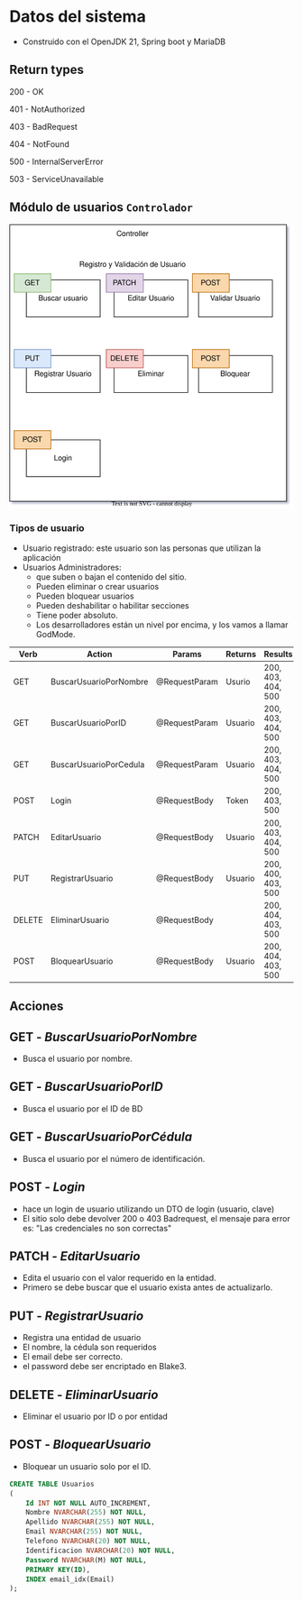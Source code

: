 # Datos del sistema

- Construido con el OpenJDK 21, Spring boot y MariaDB

## Return types

200 - OK

401 - NotAuthorized

403 - BadRequest

404 - NotFound

500 - InternalServerError

503 - ServiceUnavailable

## Módulo de usuarios `Controlador`

![Diagrama inicial para ](diagrama_sc_usuarios.svg)

### Tipos de usuario

- Usuario registrado: este usuario son las personas que utilizan la aplicación
- Usuarios Administradores: 
  - que suben o bajan el contenido del sitio. 
  - Pueden eliminar o crear usuarios
  - Pueden bloquear usuarios
  - Pueden deshabilitar o habilitar secciones
  - Tiene poder absoluto.
  - Los desarrolladores están un nivel por encima, y los vamos a llamar GodMode.

|Verb|Action|Params|Returns|Results|
|---|---|---|---|---|
|GET|BuscarUsuarioPorNombre|@RequestParam|Usurio|200, 403, 404, 500 |
|GET|BuscarUsuarioPorID|@RequestParam|Usuario| 200, 403, 404, 500|
|GET|BuscarUsuarioPorCedula|@RequestParam|Usuario|200, 403, 404, 500|
|POST|Login|@RequestBody|Token|200, 403, 500|
|PATCH|EditarUsuario|@RequestBody|Usuario|200, 403, 404, 500|
|PUT|RegistrarUsuario|@RequestBody|Usuario|200, 400, 403, 500|
|DELETE|EliminarUsuario|@RequestBody||200, 404, 403, 500|
|POST|BloquearUsuario|@RequestBody|Usuario|200, 404, 403, 500|

## Acciones

## **GET** - *BuscarUsuarioPorNombre*

- Busca el usuario por nombre.

## **GET** - *BuscarUsuarioPorID*

- Busca el usuario por el ID de BD

## **GET** - *BuscarUsuarioPorCédula*

- Busca el usuario por el número de identificación.

## **POST** - *Login*

- hace un login de usuario utilizando un DTO de login (usuario, clave)
- El sitio solo debe devolver 200 o 403 Badrequest, el mensaje para error es: "Las credenciales no son correctas"

## **PATCH** - *EditarUsuario*

- Edita el usuario con el valor requerido en la entidad.
- Primero se debe buscar que el usuario exista antes de actualizarlo.

## **PUT** - *RegistrarUsuario*

- Registra una entidad de usuario
- El nombre, la cédula son requeridos
- El email debe ser correcto.
- el password debe ser encriptado en Blake3.

## **DELETE** - *EliminarUsuario*

- Eliminar el usuario por ID o por entidad

## **POST** - *BloquearUsuario*

- Bloquear un usuario solo por el ID.

```SQL
CREATE TABLE Usuarios
(
    Id INT NOT NULL AUTO_INCREMENT,
    Nombre NVARCHAR(255) NOT NULL,
    Apellido NVARCHAR(255) NOT NULL,
    Email NVARCHAR(255) NOT NULL,
    Telefono NVARCHAR(20) NOT NULL,
    Identificacion NVARCHAR(20) NOT NULL,
    Password NVARCHAR(M) NOT NULL, 
    PRIMARY KEY(ID),
    INDEX email_idx(Email)
);
```
